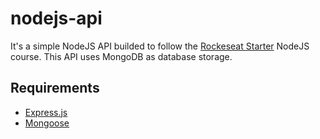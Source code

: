 # nodejs-api
It's a simple NodeJS API builded to follow the [Rockeseat Starter](https://rocketseat.com.br/starter) NodeJS course.
This API uses MongoDB as database storage.

## Requirements
- [Express.js](https://expressjs.com)
- [Mongoose](https://mongoosejs.com)

